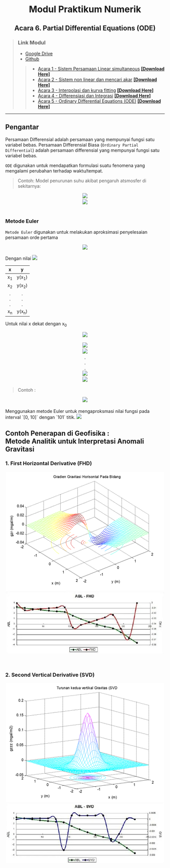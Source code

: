 <center> 

# Modul Praktikum Numerik </h1>
## Acara 6. Partial Differential Equations (ODE) 
</center>

> ### Link Modul
> * [Google Drive](https://drive.google.com/drive/folders/1uMaBNZ2VWBWpx080plEPaRVnLfh66UfH?usp=sharing)
> * [Github](https://github.com/FajrulHQ/Prakt-Numerik)
>>  * [Acara 1 - Sistem Persamaan Linear simultaneous](https://github.com/FajrulHQ/Prakt-Numerik/blob/main/Acara%201/Acara%201.md) [__[Download Here]__](https://drive.google.com/drive/u/0/folders/1183IOE2AyPF-gyQVuzTEYEBTQUtLgtzp)
>>  * [Acara 2 - Sistem non linear dan mencari akar](https://github.com/FajrulHQ/Prakt-Numerik/blob/main/Acara%202/Acara%202.md) [__[Download Here]__](https://drive.google.com/drive/folders/17aN5QrDvoH_QwJPU4YP9N5pLOv6nVo0q?usp=sharing)
>>  * [Acara 3 - Interpolasi dan kurva fitting](https://github.com/FajrulHQ/Prakt-Numerik/blob/main/Acara%203/Acara%203.md) [__[Download Here]__](https://drive.google.com/drive/folders/1rDq2SUB0OCT58TML7OEPjWiuK4gC_GxT?usp=sharing)
>>  * [Acara 4 - Differensiasi dan Integrasi](https://github.com/FajrulHQ/Prakt-Numerik/blob/main/Acara%204/Acara%204.md) [__[Download Here]__](https://drive.google.com/drive/folders/1eFA36m0f2kSgOjpuxNCS9V24IvUXwtKP)
>>  * [Acara 5 - Ordinary Differential Equations (ODE)](https://github.com/FajrulHQ/Prakt-Numerik/blob/main/Acara%205/Acara%205.md) [__[Download Here]__](https://drive.google.com/drive/folders/1mr4_QPAsfgZ9kfSoK0zEPxMiex7iG5Ir)

---

 ## Pengantar
 Persamaan Differensial adalah persamaan yang mempunyai fungsi satu variabel bebas. Persamaan Differensial Biasa (`Ordinary Partial Differential`) adalah persamaan differensial yang mempunyai fungsi satu variabel bebas.

 `ODE` digunakan untuk mendapatkan formulasi suatu fenomena yang mengalami perubahan terhadap waktu/tempat.
> Contoh:
Model penurunan suhu akibat pengaruh atsmosfer di sekitarnya:
<center>
<img src="https://render.githubusercontent.com/render/math?math=dT_{obj}=-\alpha(T_{obj}-T_{ruang}) "><br>
<img src="https://render.githubusercontent.com/render/math?math=T_{obj}=T_{ruang}%2B(T_{awal}-T_{ruang})e^{-\alpha t} ">
</center><br>

 ### Metode Euler
 `Metode Euler` digunakan untuk melakukan aproksimasi penyelesaian persamaan orde pertama
<center>
<img src="https://render.githubusercontent.com/render/math?math=y'=f(x,y),y(x_0)=y_0 ">
</center>

 Dengan nilai <img src="https://render.githubusercontent.com/render/math?math=\Delta x=\frac{(x_f-x_0)}{n-1} ">
<center>

|x              |y                  |
|:---:          |:---:              |
|x<sub>1</sub>  |y(x<sub>1</sub>)   |
|x<sub>2</sub>  |y(x<sub>2</sub>)   |
|.<br>.<br>.    |.<br>.<br>.        |
|x<sub>n</sub>  |y(x<sub>n</sub>)   |
</center>

 Untuk nilai x dekat dengan x<sub>0</sub>

<center>

<img src="https://render.githubusercontent.com/render/math?math=y(x)\approx y'(x_0)(x-x_0)%2By(x_0)=(x-x_0)f(x_0,y_0)%2By_0 "><br>
</center>

<center>
<img src="https://render.githubusercontent.com/render/math?math=y(x_1)\approx (x_1-x_0)f(x_0,y_0)%2By_0=\Delta xf(x_0,y_0)%2By_0 "><br>
</center>

<center>
<img src="https://render.githubusercontent.com/render/math?math=y(x_2)\approx (x_2-x_1)f(x_1,y_1)%2By_1=\Delta xf(x_1,y_1)%2By_1 "><br>
.<br>.<br>.<br>
</center>

<center>
<img src="https://render.githubusercontent.com/render/math?math=y(x_n)\approx (x_n-x_{n-1})f(x_n,y_{n-1})%2By_{n-1}=\Delta xf(x_{n-1},y_{n-1})%2By_{n-1} "><br>
</center>

<center>
<img src="https://render.githubusercontent.com/render/math?math=y_{j%2B1}=\Delta xf(x_j,y_j)%2By_j "><br>
</center>

> Contoh :
<center>
<img src="https://render.githubusercontent.com/render/math?math=y'=-y%2Bsin(x),y(0)=1 ">
</center><br>
Menggunakan metode Euler untuk mengaproksmasi nilai fungsi pada interval `[0, 10]` dengan `101` titik. <img src="https://render.githubusercontent.com/render/math?math=x_0=0, x_f-10, n=101, \Delta x=\frac{x_f-x_0}{n-1}=0.1 "> 

## Contoh Penerapan di Geofisika : <br> Metode Analitik untuk Interpretasi Anomali Gravitasi

### 1. First Horizontal Derivative (FHD) 
<center>

![contoh1](../pict/Acara%205/2.png)
![contoh1](../pict/Acara%205/3.jpeg)
</center>

<br>

### 2. Second Vertical Derivative (SVD)
<center>

![contoh2](../pict/Acara%205/1.png)
![contoh1](../pict/Acara%205/4.jpeg)
</center>